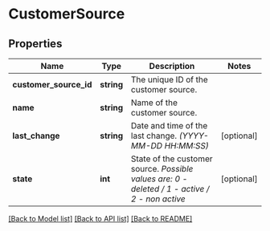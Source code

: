 # CustomerSource

## Properties
Name | Type | Description | Notes
------------ | ------------- | ------------- | -------------
**customer_source_id** | **string** | The unique ID of the customer source. | 
**name** | **string** | Name of the customer source. | 
**last_change** | **string** | Date and time of the last change. *(YYYY-MM-DD HH:MM:SS)* | [optional] 
**state** | **int** | State of the customer source. *Possible values are: 0 - deleted / 1 - active / 2 - non active* | [optional] 

[[Back to Model list]](../../README.md#documentation-for-models) [[Back to API list]](../../README.md#documentation-for-api-endpoints) [[Back to README]](../../README.md)

